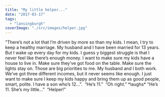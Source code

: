 ```yaml
---
title: "My little helper..."
date: "2017-03-17"
tags: 
  - "lansingburgh"
coverImage: "./src/images/helper.jpg"
---
```


"There’s not a lot that I’m driven by more so than my kids. I mean, I try to keep a healthy marriage. My husband and I have been married for 13 years. But I wake up every day for my kids. I guess y biggest struggle is that I never feel like there’s enough money. I want to make sure my kids have a house to live in. Make sure they’ve got food on the table. Make sure the lights stay on. Those are big priorities to me. My husband and I both work. We’ve got three different incomes, but it never seems like enough. I just want to make sure I keep my kids happy and bring them up as good people, smart, polite. I have a son who’s 12…”. ﻿ “He’s 11.” ﻿ “Oh right.” \*laughs\* "He’s 11. She’s my little…” ﻿ “Helper!”
